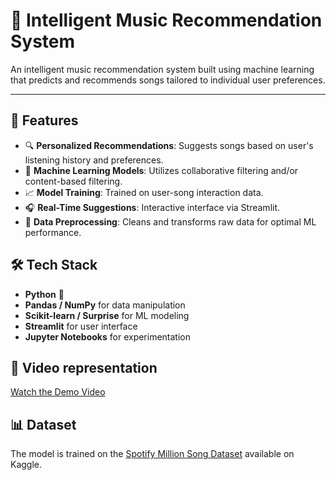 # 🎵 Intelligent Music Recommendation System

An intelligent music recommendation system built using machine learning that predicts and recommends songs tailored to individual user preferences.

---

## 🚀 Features

- 🔍 **Personalized Recommendations**: Suggests songs based on user's listening history and preferences.
- 🤖 **Machine Learning Models**: Utilizes collaborative filtering and/or content-based filtering.
- 📈 **Model Training**: Trained on user-song interaction data.
- 🎧 **Real-Time Suggestions**: Interactive interface via Streamlit.
- 💾 **Data Preprocessing**: Cleans and transforms raw data for optimal ML performance.

## 🛠️ Tech Stack

- **Python** 🐍
- **Pandas / NumPy** for data manipulation
- **Scikit-learn / Surprise** for ML modeling
- **Streamlit** for user interface
- **Jupyter Notebooks** for experimentation

## 🎥 Video representation
 [Watch the Demo Video]( https://drive.google.com/drive/folders/1_XUNbOTpDZSG_zAJSG4Q_Ft87NUzkWCB?usp=sharing)
 
## 📊 Dataset
The model is trained on the [Spotify Million Song Dataset](https://www.kaggle.com/datasets/notshrirang/spotify-million-song-dataset/data) available on Kaggle.
